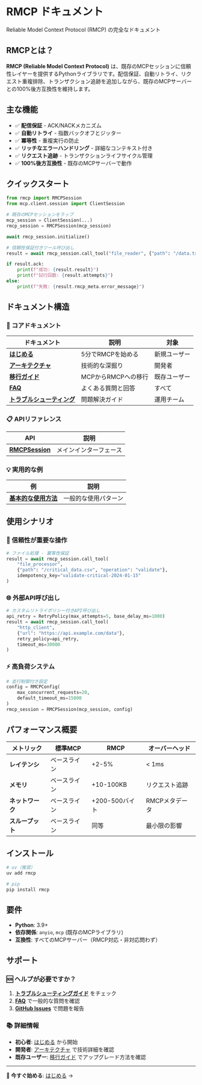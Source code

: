 # RMCP ドキュメント

Reliable Model Context Protocol (RMCP) の完全なドキュメント

## RMCPとは？

**RMCP (Reliable Model Context Protocol)** は、既存のMCPセッションに信頼性レイヤーを提供するPythonライブラリです。配信保証、自動リトライ、リクエスト重複排除、トランザクション追跡を追加しながら、既存のMCPサーバーとの100%後方互換性を維持します。

## 主な機能

- ✅ **配信保証** - ACK/NACKメカニズム
- ✅ **自動リトライ** - 指数バックオフとジッター
- ✅ **冪等性** - 重複実行の防止
- ✅ **リッチなエラーハンドリング** - 詳細なコンテキスト付き
- ✅ **リクエスト追跡** - トランザクションライフサイクル管理
- ✅ **100%後方互換性** - 既存のMCPサーバーで動作

## クイックスタート

```python
from rmcp import RMCPSession
from mcp.client.session import ClientSession

# 既存のMCPセッションをラップ
mcp_session = ClientSession(...)
rmcp_session = RMCPSession(mcp_session)

await rmcp_session.initialize()

# 信頼性保証付きツール呼び出し
result = await rmcp_session.call_tool("file_reader", {"path": "/data.txt"})

if result.ack:
    print(f"成功: {result.result}")
    print(f"試行回数: {result.attempts}")
else:
    print(f"失敗: {result.rmcp_meta.error_message}")
```

## ドキュメント構造

### 📖 コアドキュメント

| ドキュメント | 説明 | 対象 |
|-------------|------|------|
| [**はじめる**](getting-started.jp.md) | 5分でRMCPを始める | 新規ユーザー |
| [**アーキテクチャ**](architecture.jp.md) | 技術的な深掘り | 開発者 |
| [**移行ガイド**](migration.jp.md) | MCPからRMCPへの移行 | 既存ユーザー |
| [**FAQ**](faq.jp.md) | よくある質問と回答 | すべて |
| [**トラブルシューティング**](troubleshooting.jp.md) | 問題解決ガイド | 運用チーム |

### 📋 APIリファレンス

| API | 説明 |
|-----|------|
| [**RMCPSession**](api/rmcp-session.jp.md) | メインインターフェース |

### 💡 実用的な例

| 例 | 説明 |
|----|------|
| [**基本的な使用方法**](examples/basic.jp.md) | 一般的な使用パターン |

## 使用シナリオ

### 🔄 信頼性が重要な操作
```python
# ファイル処理 - 冪等性保証
result = await rmcp_session.call_tool(
    "file_processor",
    {"path": "/critical_data.csv", "operation": "validate"},
    idempotency_key="validate-critical-2024-01-15"
)
```

### 🌐 外部API呼び出し
```python
# カスタムリトライポリシー付きAPI呼び出し
api_retry = RetryPolicy(max_attempts=5, base_delay_ms=1000)
result = await rmcp_session.call_tool(
    "http_client", 
    {"url": "https://api.example.com/data"},
    retry_policy=api_retry,
    timeout_ms=30000
)
```

### ⚡ 高負荷システム
```python
# 並行制御付き設定
config = RMCPConfig(
    max_concurrent_requests=20,
    default_timeout_ms=15000
)
rmcp_session = RMCPSession(mcp_session, config)
```

## パフォーマンス概要

| メトリック | 標準MCP | RMCP | オーバーヘッド |
|------------|---------|------|-------------|
| **レイテンシ** | ベースライン | +2-5% | < 1ms |
| **メモリ** | ベースライン | +10-100KB | リクエスト追跡 |
| **ネットワーク** | ベースライン | +200-500バイト | RMCPメタデータ |
| **スループット** | ベースライン | 同等 | 最小限の影響 |

## インストール

```bash
# uv（推奨）
uv add rmcp

# pip
pip install rmcp
```

## 要件

- **Python**: 3.9+
- **依存関係**: `anyio`, `mcp` (既存のMCPライブラリ)
- **互換性**: すべてのMCPサーバー（RMCP対応・非対応問わず）

## サポート

### 🆘 ヘルプが必要ですか？

1. **[トラブルシューティングガイド](troubleshooting.jp.md)** をチェック
2. **[FAQ](faq.jp.md)** で一般的な質問を確認
3. **[GitHub Issues](https://github.com/takako/reliable-MCP-draft/issues)** で問題を報告

### 📚 詳細情報

- **初心者**: [はじめる](getting-started.jp.md) から開始
- **開発者**: [アーキテクチャ](architecture.jp.md) で技術詳細を確認
- **既存ユーザー**: [移行ガイド](migration.jp.md) でアップグレード方法を確認

---

**🚀 今すぐ始める**: [はじめる](getting-started.jp.md) →